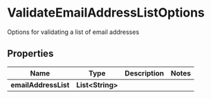 

# ValidateEmailAddressListOptions

Options for validating a list of email addresses
## Properties

Name | Type | Description | Notes
------------ | ------------- | ------------- | -------------
**emailAddressList** | **List&lt;String&gt;** |  | 



